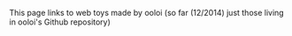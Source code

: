 This page links to web toys made by ooloi (so far (12/2014) just those living in ooloi's Github repository)
